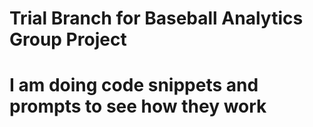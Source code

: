 # Trial Branch for Baseball Analytics Group Project
# I am doing code snippets and prompts to see how they work
